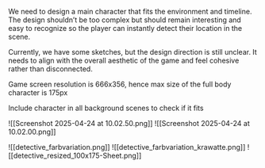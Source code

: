 We need to design a main character that fits the environment and timeline. The design shouldn’t be too complex but should remain interesting and easy to recognize so the player can instantly detect their location in the scene.

Currently, we have some sketches, but the design direction is still unclear. It needs to align with the overall aesthetic of the game and feel cohesive rather than disconnected.

Game screen resolution is 666x356, hence max size of the full body character is 175px

Include character in all background scenes to check if it fits

![[Screenshot 2025-04-24 at 10.02.50.png]]
![[Screenshot 2025-04-24 at 10.02.00.png]]


![[detective_farbvariation.png]]
![[detective_farbvariation_krawatte.png]]
![[detective_resized_100x175-Sheet.png]]




